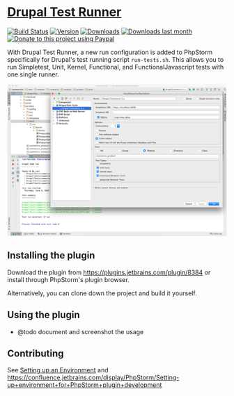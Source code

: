[Drupal Test Runner][home]
==========================

[![Build Status](https://travis-ci.org/mglaman/intellij-drupal-run-tests.svg?branch=master)](https://travis-ci.org/mglaman/intellij-drupal-run-tests)
[![Version](http://phpstorm.espend.de/badge/8384/version)](https://plugins.jetbrains.com/plugin/8384)
[![Downloads](http://phpstorm.espend.de/badge/8384/downloads)](https://plugins.jetbrains.com/plugin/8384)
[![Downloads last month](http://phpstorm.espend.de/badge/8384/last-month)](https://plugins.jetbrains.com/plugin/8384)
[![Donate to this project using Paypal](https://img.shields.io/badge/paypal-donate-yellow.svg)](https://www.paypal.com/cgi-bin/webscr?cmd=_s-xclick&hosted_button_id=7ZZADR52MHP6L)

With Drupal Test Runner, a new run configuration is added to PhpStorm specifically for Drupal's test running script
`run-tests.sh`. This allows you to run Simpletest, Unit, Kernel, Functional, and FunctionalJavascript tests with one
 single runner.

![Run Configruation and output](.github/docs/Run_Debug_Configurations.png)

## Installing the plugin

Download the plugin from https://plugins.jetbrains.com/plugin/8384 or install through PhpStorm's plugin browser.

Alternatively, you can clone down the project and build it yourself.

## Using the plugin

* @todo document and screenshot the usage

## Contributing

See [Setting up an Environment](https://github.com/mglaman/intellij-drupal-run-tests/wiki/Setting-up-IntelliJ-IDEA-CE-for-development) and https://confluence.jetbrains.com/display/PhpStorm/Setting-up+environment+for+PhpStorm+plugin+development


[home]: https://github.com/mglaman/intellij-drupal-run-tests
[glamanate]: https://glamanate.com
